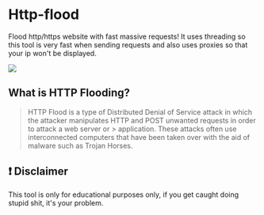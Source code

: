 # Http-flood
Flood http/https website with fast massive requests!
It uses threading so this tool is very fast when sending requests and also uses proxies so that your ip won't
be displayed.

<img src="https://blog.radware.com/wp-content/uploads/2017/05/dns-flood-attack-illustration.jpg">

## What is HTTP Flooding?
> HTTP Flood is a type of Distributed Denial of Service attack in which the attacker manipulates HTTP and POST unwanted requests in order to attack a web server or > application. These attacks often use interconnected computers that have been taken over with the aid of malware such as Trojan Horses.

## ❗ Disclaimer
This tool is only for educational purposes only, if you get caught doing stupid shit, it's your problem.
